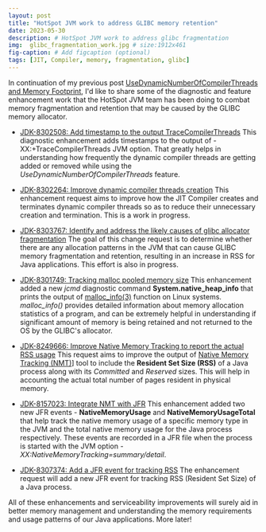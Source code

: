 ```yaml
---
layout: post
title: "HotSpot JVM work to address GLIBC memory retention"
date: 2023-05-30
description: # HotSpot JVM work to address glibc fragmentation
img:  glibc_fragmentation_work.jpg # size:1912x461
fig-caption: # Add figcaption (optional)
tags: [JIT, Compiler, memory, fragmentation, glibc]
---
```


In continuation of my previous post [UseDynamicNumberOfCompilerThreads and Memory Footprint](../dynamic_compiler_threads/), I'd like to share some of the diagnostic and feature enhancement work that the HotSpot JVM team has been doing to combat memory fragmentation and retention that may be caused by the GLIBC memory allocator.


- [JDK-8302508: Add timestamp to the output TraceCompilerThreads](https://bugs.openjdk.org/browse/JDK-8302508)
This diagnostic enhancement adds timestamps to the output of -XX:+TraceCompilerThreads JVM option. That greatly helps in understanding how frequently the dynamic compiler threads are getting added or removed while using the *UseDynamicNumberOfCompilerThreads* feature.

- [JDK-8302264: Improve dynamic compiler threads creation](https://bugs.openjdk.org/browse/JDK-8302264)
This enhancement request aims to improve how the JIT Compiler creates and terminates dynamic compiler threads so as to reduce their unnecessary creation and termination. This is a work in progress.

- [JDK-8303767: Identify and address the likely causes of glibc allocator fragmentation](https://bugs.openjdk.org/browse/JDK-8303767) The goal of this change request is to determine whether there are any allocation patterns in the JVM that can cause GLIBC memory fragmentation and retention, resulting in an increase in RSS for Java applications. This effort is also in progress.

- [JDK-8301749: Tracking malloc pooled memory size](https://bugs.openjdk.org/browse/JDK-8301749)
This enhancement added a new *jcmd* diagnostic command **System.native_heap_info** that prints the output of [malloc_info(3)](https://man7.org/linux/man-pages/man3/malloc_info.3.html) function on Linux systems. *malloc_info()* provides detailed information about memory allocation statistics of a program, and can be extremely helpful in understanding if significant amount of memory is being retained and not returned to the OS by the GLIBC's allocator.

- [JDK-8249666: Improve Native Memory Tracking to report the actual RSS usage](https://bugs.openjdk.org/browse/JDK-8249666)
This request aims to improve the output of [Native Memory Tracking (NMT)](https://docs.oracle.com/en/java/javase/20/vm/native-memory-tracking.html)] tool to include the **Resident Set Size (RSS)** of a Java process along with its *Committed* and *Reserved* sizes. This will help in accounting the actual total number of pages resident in physical memory.

- [JDK-8157023: Integrate NMT with JFR](https://bugs.openjdk.org/browse/JDK-8157023)
This enhancement added two new JFR events - **NativeMemoryUsage** and **NativeMemoryUsageTotal** that help track the native memory usage of a specific memory type in the JVM and the total native memory usage for the Java process respectively. These events are recorded in a JFR file when the process is started with the JVM option *-XX:NativeMemoryTracking=summary/detail*.

- [JDK-8307374: Add a JFR event for tracking RSS](https://bugs.openjdk.org/browse/JDK-8307374)
The enhancement request will add a new JFR event for tracking RSS (Resident Set Size) of a Java process.




All of these enhancements and serviceability improvements will surely aid in better memory management and understanding the memory requirements and usage patterns of our Java applications. More later!

